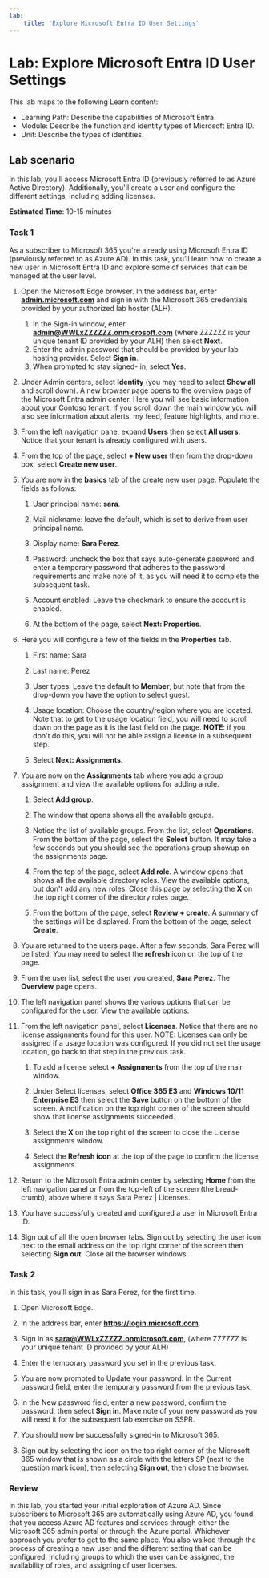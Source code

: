 ```yaml
---
lab:
    title: 'Explore Microsoft Entra ID User Settings'
---
```


<!---
---
Lab:
    Title: 'Explore Microsoft Entra ID User Settings'
    Learning Path/Module/Unit: 'Learning Path: Describe the capabilities of Microsoft Entra; Module 1: Describe the function and identity types of Microsoft Entra ID; Unit 3: Describe the Microsoft Entra identity types'
---
--->

# Lab: Explore Microsoft Entra ID User Settings

This lab maps to the following Learn content:

- Learning Path: Describe the capabilities of Microsoft Entra.
- Module: Describe the function and identity types of Microsoft Entra ID.
- Unit: Describe the types of identities.

## Lab scenario

In this lab, you'll access Microsoft Entra ID (previously referred to as Azure Active Directory).  Additionally, you'll create a user and configure the different settings, including adding licenses.  

**Estimated Time**: 10-15 minutes

### Task 1

As a subscriber to Microsoft 365 you're already using Microsoft Entra ID (previously referred to as Azure AD).  In this task, you’ll learn how to create a new user in Microsoft Entra ID and explore some of services that can be managed at the user level.

1. Open the Microsoft Edge browser. In the address bar, enter **[admin.microsoft.com](https://admin.microsoft.com)** and sign in with the Microsoft 365 credentials provided by your authorized lab hoster (ALH).
    1. In the Sign-in window, enter **admin@WWLxZZZZZZ.onmicrosoft.com** (where ZZZZZZ is your unique tenant ID provided by your ALH) then select **Next**.
    1. Enter the admin password that should be provided by your lab hosting provider. Select **Sign in**.
    1. When prompted to stay signed- in, select **Yes**.

1. Under Admin centers, select **Identity** (you may need to select **Show all** and scroll down).  A new browser page opens to the overview page of the Microsoft Entra admin center. Here you will see basic information about your Contoso tenant. If you scroll down the main window you will also see information about alerts, my feed, feature highlights, and more.

1. From the left navigation pane, expand **Users** then select **All users**. Notice that your tenant is already configured with users.

1. From the top of the page, select **+ New user** then from the drop-down box, select **Create new user**.

1. You are now in the **basics** tab of the create new user page. Populate the fields as follows:
    1. User principal name: **sara**.

    1. Mail nickname: leave the default, which is set to derive from user principal name.

    1. Display name: **Sara Perez**.

    1. Password: uncheck the box that says auto-generate password and enter a temporary password that adheres to the password requirements and make note of it, as you will need it to complete the subsequent task.

    1. Account enabled:  Leave the checkmark to ensure the account is enabled.

    1. At the bottom of the page, select **Next: Properties**.

1. Here you will configure a few of the fields in the **Properties** tab.

    1. First name: Sara

    1. Last name: Perez

    1. User types:  Leave the default to **Member**, but note that from the drop-down you have the option to select guest.

    1. Usage location: Choose the country/region where you are located.  Note that to get to the usage location field, you will need to scroll down on the page as it is the last field on the page.  **NOTE**: if you don't do this, you will not be able assign a license in a subsequent step.

    1. Select **Next: Assignments**.

1. You are now on the **Assignments** tab where you add a group assignment and view the available options for adding a role.

    1. Select **Add group**.

    1. The window that opens shows all the available groups.  

    1. Notice the list of available groups.  From the list, select **Operations**.  From the bottom of the page, select the **Select** button.  It may take a few seconds but you should see the operations group showup on the assignments page.

    1. From the top of the page, select **Add role**.  A window opens that shows all the available directory roles.  View the available options, but don't add any new roles.  Close this page by selecting the **X** on the top right corner of the directory roles page.
    1. From the bottom of the page, select **Review + create**. A summary of the settings will be displayed.  From the bottom of the page, select **Create**.

1. You are returned to the users page.  After a few seconds, Sara Perez will be listed.  You may need to select the **refresh** icon on the top of the page.

1. From the user list, select the user you created, **Sara Perez**.  The **Overview** page opens.

1. The left navigation panel shows the various options that can be configured for the user. View the available options.

1. From the left navigation panel, select **Licenses**.  Notice that there are no license assignments found for this user.  NOTE:  Licenses can only be assigned if a usage location was configured. If you did not set the usage location, go back to that step in the previous task.

    1. To add a license select **+ Assignments** from the top of the main window.

    1. Under Select licenses, select **Office 365 E3** and **Windows 10/11 Enterprise E3** then select the **Save** button on the bottom of the screen. A notification on the top right corner of the screen should show that license assignments succeeded.

    1. Select the **X** on the top right of the screen to close the License assignments window.

    1. Select the **Refresh icon** at the top of the page to confirm the license assignments.

1. Return to the Microsoft Entra admin center by selecting **Home** from the left navigation panel or from the top-left of the screen (the bread-crumb), above where it says Sara Perez | Licenses.

1. You have successfully created and configured a user in Microsoft Entra ID.

1. Sign out of all the open browser tabs. Sign out by selecting the user icon next to the email address on the top right corner of the screen then selecting **Sign out**. Close all the browser windows.

### Task 2

In this task, you'll sign in as Sara Perez, for the first time.

1. Open Microsoft Edge.

2. In the address bar, enter **https://login.microsoft.com**.

3. Sign in as **sara@WWLxZZZZZ.onmicrosoft.com**, (where ZZZZZZ is your unique tenant ID provided by your ALH)
4. Enter the temporary password you set in the previous task.

5. You are now prompted to Update your password. In the Current password field, enter the temporary password from the previous task.

6. In the New password field, enter a new password, confirm the password, then select **Sign in**.  Make note of your new password as you will need it for the subsequent lab exercise on SSPR.

7. You should now be successfully signed-in to Microsoft 365.

8. Sign out by selecting the icon on the top right corner of the Microsoft 365 window that is shown as a circle with the letters SP (next to the question mark icon), then selecting **Sign out**, then close the browser.

### Review

In this lab, you started your initial exploration of Azure AD. Since subscribers to Microsoft 365 are automatically using Azure AD, you found that you access Azure AD features and services through either the Microsoft 365 admin portal or through the Azure portal.  Whichever approach you prefer to get to the same place.  You also walked through the process of creating a new user and the different setting that can be configured, including groups to which the user can be assigned, the availability of roles, and assigning of user licenses.

